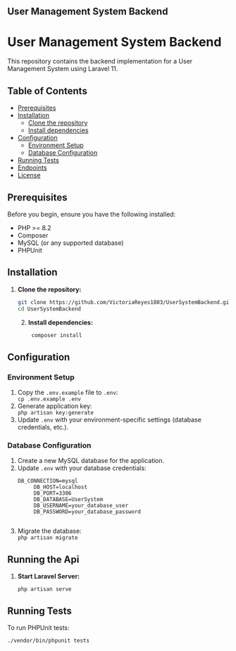 <!DOCTYPE html>
<html lang="en">
<head>
    <meta charset="UTF-8">
    <meta name="viewport" content="width=device-width, initial-scale=1.0">
    <h2>User Management System Backend</h2>
</head>
<body>
   <h1>User Management System Backend</h1>

<p>This repository contains the backend implementation for a User Management System using Laravel 11.</p>

## Table of Contents
- [Prerequisites](#prerequisites)
- [Installation](#installation)
  - [Clone the repository](#clone-the-repository)
  - [Install dependencies](#install-dependencies)
- [Configuration](#configuration)
  - [Environment Setup](#environment-setup)
  - [Database Configuration](#database-configuration)
- [Running Tests](#running-tests)
- [Endpoints](#endpoints)
- [License](#license)

## Prerequisites
Before you begin, ensure you have the following installed:
- PHP >= 8.2
- Composer
- MySQL (or any supported database)
- PHPUnit

## Installation
1. **Clone the repository:**
   ```bash
   git clone https://github.com/VictoriaReyes1803/UserSystemBackend.git
   cd UserSystemBackend
   ```
    2. **Install dependencies:**
       ```bash
        composer install
        ```
    </ol>

    <h2 id="configuration">Configuration</h2>

    <h3 id="environment-setup">Environment Setup</h3>
    <ol>
        <li>Copy the <code>.env.example</code> file to <code>.env</code>:</li>
        <code>cp .env.example .env</code>
        <li>Generate application key:</li>
        <code>php artisan key:generate</code>
        <li>Update <code>.env</code> with your environment-specific settings (database credentials, etc.).</li>
    </ol>

    <h3 id="database-configuration">Database Configuration</h3>
    <ol>
        <li>Create a new MySQL database for the application.</li>
        <li>Update <code>.env</code> with your database credentials:</li>
        <pre><code>DB_CONNECTION=mysql
        DB_HOST=localhost
        DB_PORT=3306
        DB_DATABASE=UserSystem
        DB_USERNAME=your_database_user
        DB_PASSWORD=your_database_password
                </code></pre>
        <li>Migrate the database:</li>
        <code>php artisan migrate</code>
            </ol>
    <h2>Running the Api</h2>
        <ol>
            <li><strong>Start Laravel Server:</strong>
                <pre><code>php artisan serve</code></pre>
            </li>
        </ol>
    <h2 id="running-tests">Running Tests</h2>
    <p>To run PHPUnit tests:</p>
    <code>./vendor/bin/phpunit tests</code>

</body>
</html>
